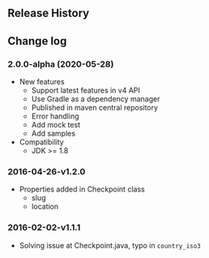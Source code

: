 ## Release History

## Change log

### 2.0.0-alpha (2020-05-28)
- New features
	- Support latest features in v4 API
	- Use Gradle as a dependency manager
	- Published in maven central repository
	- Error handling
	- Add mock test
	- Add samples
- Compatibility
	- JDK >= 1.8
	
### 2016-04-26-v1.2.0

- Properties added in Checkpoint class
    - slug
    - location

### 2016-02-02-v1.1.1

- Solving issue at Checkpoint.java, typo in ```country_iso3```
